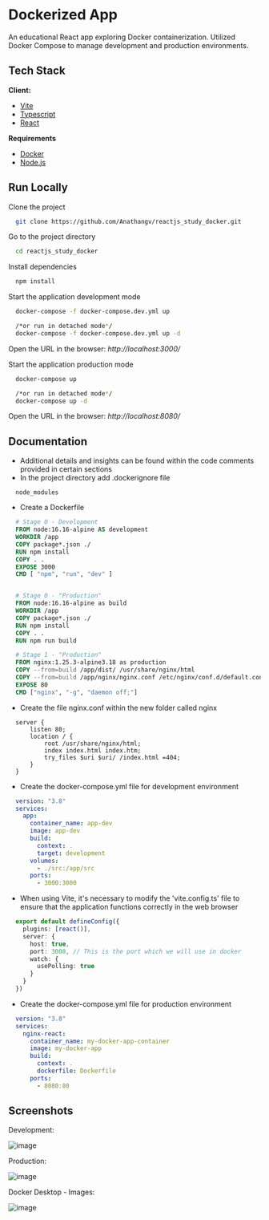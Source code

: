 # Dockerized App

An educational React app exploring Docker containerization. Utilized Docker Compose to manage development and production environments.


## Tech Stack

**Client:** 
 - [Vite](https://vitejs.dev/)
 - [Typescript](https://www.typescriptlang.org/)
 - [React](https://reactjs.org/)



**Requirements**
 - [Docker](https://www.docker.com/products/docker-desktop/)
 - [Node.js](https://nodejs.org/en)

## Run Locally

Clone the project

```bash
  git clone https://github.com/Anathangv/reactjs_study_docker.git
```

Go to the project directory

```bash
  cd reactjs_study_docker
```

Install dependencies

```bash
  npm install
```

Start the application development mode

```bash
  docker-compose -f docker-compose.dev.yml up

  /*or run in detached mode*/
  docker-compose -f docker-compose.dev.yml up -d
```

Open the URL in the browser: *http://localhost:3000/*

Start the application production mode

```bash
  docker-compose up

  /*or run in detached mode*/
  docker-compose up -d
```

Open the URL in the browser: *http://localhost:8080/*

## Documentation
 - Additional details and insights can be found within the code comments provided in certain sections
 - In the project directory add .dockerignore file
```text
  node_modules
```

 - Create a Dockerfile
```dockerfile
  # Stage 0 - Development
  FROM node:16.16-alpine AS development
  WORKDIR /app 
  COPY package*.json ./
  RUN npm install
  COPY . .
  EXPOSE 3000
  CMD [ "npm", "run", "dev" ]


  # Stage 0 - "Production"
  FROM node:16.16-alpine as build
  WORKDIR /app 
  COPY package*.json ./
  RUN npm install
  COPY . .
  RUN npm run build

  # Stage 1 - "Production"
  FROM nginx:1.25.3-alpine3.18 as production
  COPY --from=build /app/dist/ /usr/share/nginx/html
  COPY --from=build /app/nginx/nginx.conf /etc/nginx/conf.d/default.conf
  EXPOSE 80
  CMD ["nginx", "-g", "daemon off;"]
```

- Create the file nginx.conf within the new folder called nginx 
```text
  server {
      listen 80;
      location / {
          root /usr/share/nginx/html;
          index index.html index.htm;
          try_files $uri $uri/ /index.html =404;
      }
  }
```

- Create the docker-compose.yml file for development environment

```yaml
  version: "3.8"
  services:
    app:
      container_name: app-dev
      image: app-dev
      build:
        context: .
        target: development
      volumes:
        - ./src:/app/src
      ports:
        - 3000:3000
```

- When using Vite, it's necessary to modify the 'vite.config.ts' file to ensure that the application functions correctly in the web browser
```ts
  export default defineConfig({
    plugins: [react()],
    server: {
      host: true,
      port: 3000, // This is the port which we will use in docker
      watch: {
        usePolling: true
      } 
    }
  })
```

- Create the docker-compose.yml file for production environment
```yaml
  version: "3.8"
  services:
    nginx-react:
      container_name: my-docker-app-container
      image: my-docker-app
      build:
        context: .
        dockerfile: Dockerfile
      ports:
        - 8080:80
```

## Screenshots

Development:

![image](https://github.com/Anathangv/reactjs_study_docker/assets/14235259/c3a2c785-6d1b-4a1c-9754-d44c80935658)


Production:

![image](https://github.com/Anathangv/reactjs_study_docker/assets/14235259/a4e033b5-1421-42e9-bafb-cdb6a142af52)

Docker Desktop - Images:

![image](https://github.com/Anathangv/reactjs_study_docker/assets/14235259/5a526d15-4276-4b41-9a9f-d525c8c629a7)


